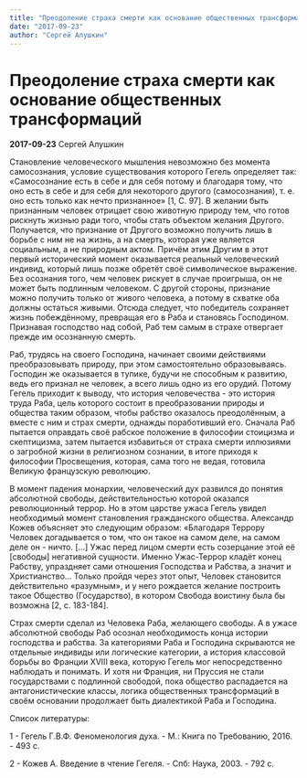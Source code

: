 ```yaml
---
title: "Преодоление страха смерти как основание общественных трансформаций"
date: "2017-09-23"
author: "Сергей Алушкин"
---
```


# Преодоление страха смерти как основание общественных трансформаций

**2017-09-23** Сергей Алушкин

Становление человеческого мышления невозможно без момента самосознания, условие существования которого Гегель определяет так: «Самосознание есть в себе и для себя потому и благодаря тому, что оно есть в себе и для себя для некоторого другого (самосознания), т. е. оно есть только как нечто признанное» [1, C. 97]. В желании быть признанным человек отрицает свою животную природу тем, что готов рискнуть жизнью ради того, чтобы стать объектом желания Другого. Получается, что признание от Другого возможно получить лишь в борьбе с ним не на жизнь, а на смерть, которая уже является социальным, а не природным актом. Причём этим Другим в этот первый исторический момент оказывается реальный человеческий индивид, который лишь позже обретёт своё символическое выражение. Без осознания того, чем человек рискует в случае проигрыша, он не может быть подлинным человеком. С другой стороны, признание можно получить только от живого человека, а потому в схватке оба должны остаться живыми. Отсюда следует, что победитель сохраняет жизнь побеждённому, превращая его в Раба и становясь Господином. Признавая господство над собой, Раб тем самым в страхе отвергает прежде им осознанную смерть.

Раб, трудясь на своего Господина, начинает своими действиями преобразовывать природу, при этом самостоятельно образовываясь. Господин же оказывается в тупике, будучи не способным к развитию, ведь его признал не человек, а всего лишь одно из его орудий. Потому Гегель приходит к выводу, что история человечества - это история труда Раба, цель которого состоит в преобразовании природы и общества таким образом, чтобы рабство оказалось преодолённым, а вместе с ним и страх смерти, однажды поработивший его. Сначала Раб пытается оправдать своё рабское положение в философии стоицизма и скептицизма, затем пытается избавиться от страха смерти иллюзиями о загробной жизни в религиозном сознании, в итоге приходя к философии Просвещения, которая, сама того не ведая, готовила Великую французскую революцию.

В момент падения монархии, человеческий дух развился до понятия абсолютной свободы, действительностью которой оказался революционный террор. Но в этом царстве ужаса Гегель увидел необходимый момент становления гражданского общества. Александр Кожев объясняет это следующим образом: «Благодаря Террору Человек догадывается о том, что он такое на самом деле, на самом деле он - ничто. [...] Ужас перед лицом смерти есть созерцание этой её [свободы] негативной сущности. Именно Ужас-Террор кладёт конец Рабству, упраздняет сами отношения Господства и Рабства, а значит и Христианство... Только пройдя через этот опыт, Человек становится действительно «разумным», и у него рождается желание построить такое Общество (Государство), в котором Свобода воистину была бы возможна [2, с. 183-184].

Страх смерти сделал из Человека Раба, желающего свободы. А в ужасе абсолютной свободы Раб осознал необходимость конца истории господства и рабства. За категориями Раба и Господина скрываются не отдельные индивиды или логические категории, а история классовой борьбы во Франции XVIII века, которую Гегель мог непосредственно наблюдать и понимать. И хотя ни Франция, ни Пруссия не стали государствами с подлинной свободой, пока общество распадается на антагонистические классы, логика общественных трансформаций в своём основании продолжает быть диалектикой Раба и Господина.

Список литературы:

1 - Гегель Г.В.Ф. Феноменология духа. - М.: Книга по Требованию, 2016. - 493 с.

2 - Кожев А. Введение в чтение Гегеля. - Спб: Наука, 2003. - 792 с.